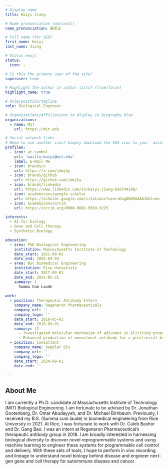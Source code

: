 ```yaml
---
# Display name
title: Kaiyi Jiang

# Name pronunciation (optional)
name_pronunciation: 姜凯议

# Full name (for SEO)
first_name: Kaiyi
last_name: Jiang

# Status emoji
status:
  icon: ☕️

# Is this the primary user of the site?
superuser: true

# Highlight the author in author lists? (true/false)
highlight_name: true

# Role/position/tagline
role: Biological Engineer

# Organizations/Affiliations to display in Biography blox
organizations:
  - name: MIT
    url: https://mit.edu

# Social network links
# Need to use another icon? Simply download the SVG icon to your `assets/media/icons/` folder.
profiles:
  - icon: at-symbol
    url: 'mailto:kaiyi@mit.edu'
    label: E-mail Me
  - icon: brands/x
    url: https://x.com/idmjky
  - icon: brands/github
    url: https://github.com/idmjky
  - icon: brands/linkedin
    url: https://www.linkedin.com/in/kaiyi-jiang-ba8744140/
  - icon: academicons/google-scholar
    url: https://scholar.google.com/citations?user=DxgDNVQAAAAJ&hl=en
  - icon: academicons/orcid
    url: https://orcid.org/0000-0002-9569-5225

interests:
  - AI for biology
  - Gene and Cell therapy
  - Synthetic Biology

education:
  - area: PhD Biological Engineering
    institution: Massachusetts Institute of Technology
    date_start: 2021-09-01
    date_end: 2025-04-04
  - area: BSc Biomedical Engineering
    institution: Rice University
    date_start: 2017-09-01
    date_end: 2021-05-31
    summary: |
      Summa Cum Laude
      
work:
  - position: Therapeutic Antibody Intern
    company_name: Regeneron Pharmaceuticals
    company_url: ''
    company_logo: ''
    date_start: 2018-05-01
    date_end: 2018-09-01
    summary: |2-
      - Investigated molecular mechanism of adjuvant in eliciting proper immune response
      - Enhanced production of monoclonal antibody for a preclinical breast cancer target
  - position: Consultant
    company_name: Doppler Bio
    company_url: ''
    company_logo: ''
    date_start: 2024-09-01
    date_end: ''

---
```

## About Me

I am currently a Ph.D. candidate at Massachusetts Institute of Technology (MIT) Biological Engineering. I am fortunate to be advised by Dr. Jonathan Gootenberg, Dr. Omar Abudayyeh, and Dr. Michael Birnbaum. Previously, I received my B.S. (Summa cum laude) in biomedical engineering from Rice University in 2021. At Rice, I was fortunate to work with Dr. Caleb Bashor and Dr. Gang Bao. I was an intern at Regeneron Pharmaceutical’s therapeutic antibody group in 2018. I am broadly interested in harnessing biological diversity to discover novel reprogrammable systems and using machine learning to engineer these systems for programmable cell control and delivery. With these sets of tools, I hope to perform in vivo recording and lineage to understand novel biology behind disease and engineer next-gen gene and cell therapy for autoimmune disease and cancer.
